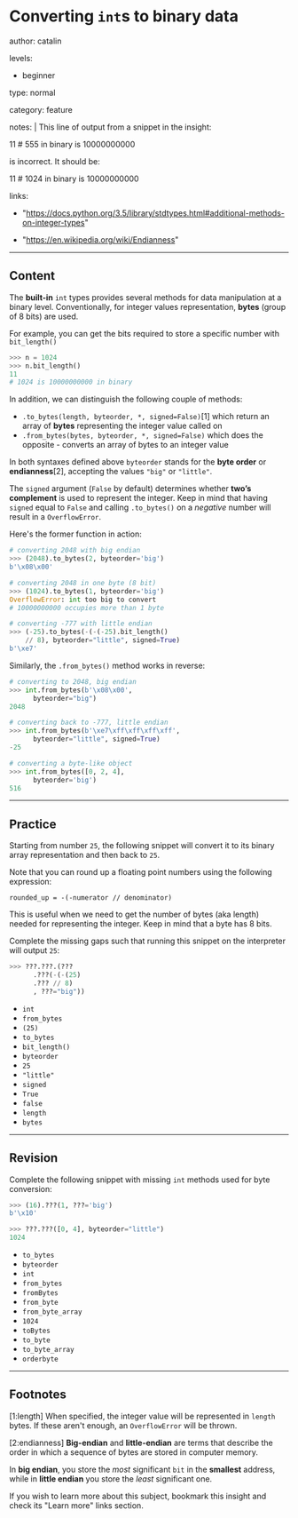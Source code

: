 # Converting `int`s to binary data
author: catalin

levels:

  - beginner

type: normal

category: feature

notes: |
  This line of output from a snippet in the insight:

  11 # 555 in binary is 10000000000

  is incorrect. It should be:

  11 # 1024 in binary is 10000000000

links:

  - "https://docs.python.org/3.5/library/stdtypes.html#additional-methods-on-integer-types"

  - "https://en.wikipedia.org/wiki/Endianness"

---
## Content

The **built-in** `int` types provides several methods for data manipulation at a binary level. Conventionally, for integer values representation, **bytes** (group of 8 bits) are used.

For example, you can get the bits required to store a specific number with `bit_length()`
```python
>>> n = 1024
>>> n.bit_length()
11
# 1024 is 10000000000 in binary
```

In addition, we can distinguish the following couple of methods:
- `.to_bytes(length, byteorder, *, signed=False)`[1] which return an array of **bytes** representing the integer value called on
- `.from_bytes(bytes, byteorder, *, signed=False)` which does the opposite - converts an array of bytes to an integer value

In both syntaxes defined above `byteorder` stands for the **byte order** or **endianness**[2], accepting the values `"big"` or `"little"`.

The `signed` argument (`False` by default) determines whether **two’s complement** is used to represent the integer. Keep in mind that having `signed` equal to `False` and calling `.to_bytes()` on a *negative* number will result in a `OverflowError`.

Here's the former function in action:
```py
# converting 2048 with big endian
>>> (2048).to_bytes(2, byteorder='big')
b'\x08\x00'

# converting 2048 in one byte (8 bit)
>>> (1024).to_bytes(1, byteorder='big')
OverflowError: int too big to convert
# 10000000000 occupies more than 1 byte

# converting -777 with little endian
>>> (-25).to_bytes(-(-(-25).bit_length()
    // 8), byteorder="little", signed=True)
b'\xe7'
```

Similarly, the `.from_bytes()` method works in reverse:
```py
# converting to 2048, big endian
>>> int.from_bytes(b'\x08\x00',
      byteorder="big")
2048

# converting back to -777, little endian
>>> int.from_bytes(b'\xe7\xff\xff\xff\xff',
      byteorder="little", signed=True)
-25

# converting a byte-like object
>>> int.from_bytes([0, 2, 4],
      byteorder='big')
516
```

---
## Practice

Starting from number `25`, the following snippet will convert it to its binary array representation and then back to `25`.

Note that you can round up a floating point numbers using the following expression:
```
rounded_up = -(-numerator // denominator)
```

This is useful when we need to get the number of bytes (aka length) needed for representing the integer. Keep in mind that a byte has 8 bits.

Complete the missing gaps such that running this snippet on the interpreter will output `25`:
```py
>>> ???.???.(???
      .???(-(-(25)
      .??? // 8)
      , ???="big"))
```

* `int`
* `from_bytes`
* `(25)`
* `to_bytes`
* `bit_length()`
* `byteorder`
* `25`
* `"little"`
* `signed`
* `True`
* `false`
* `length`
* `bytes`

---
## Revision

Complete the following snippet with missing `int` methods used for byte conversion:
```py
>>> (16).???(1, ???='big')
b'\x10'

>>> ???.???([0, 4], byteorder="little")
1024

```

* `to_bytes`
* `byteorder`
* `int`
* `from_bytes`
* `fromBytes`
* `from_byte`
* `from_byte_array`
* `1024`
* `toBytes`
* `to_byte`
* `to_byte_array`
* `orderbyte`

---
## Footnotes

[1:length]
When specified, the integer value will be represented in `length` bytes. If these aren't enough, an `OverflowError` will be thrown.

[2:endianness]
**Big-endian** and **little-endian** are terms that describe the order in which a sequence of bytes are stored in computer memory.

In **big endian**, you store the *most* significant `bit` in the **smallest** address, while in **little endian** you store the *least* significant one.

If you wish to learn more about this subject, bookmark this insight and check its "Learn more" links section.
